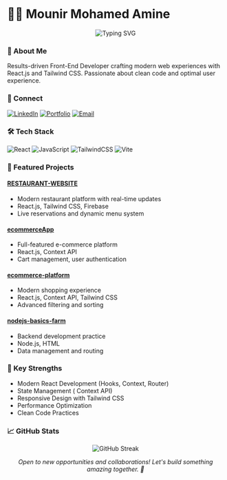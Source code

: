 # 👨‍💻 Mounir Mohamed Amine

<p align="center">
  <img src="https://readme-typing-svg.herokuapp.com?font=Fira+Code&duration=3000&pause=1000&color=2E9BF7&center=true&vCenter=true&width=435&lines=Front+End+Developer;React+%2B+Tailwind+Specialist;Clean+Code+Enthusiast" alt="Typing SVG" />
</p>

### 👋 About Me
Results-driven Front-End Developer crafting modern web experiences with React.js and Tailwind CSS. Passionate about clean code and optimal user experience.

### 🔗 Connect
[![LinkedIn](https://img.shields.io/badge/LinkedIn-%230077B5.svg?logo=linkedin&logoColor=white)](https://www.linkedin.com/in/mohamed-amine-mounir-6a125732b/)
[![Portfolio](https://img.shields.io/badge/Portfolio-%23000000.svg?style=for-the-badge&logo=firefox&logoColor=#FF7139)](https://amine-developer.vercel.app/)
[![Email](https://img.shields.io/badge/Email-D14836?style=for-the-badge&logo=gmail&logoColor=white)](mailto:mohamedaminemounirdev@gmail.com)

### 🛠️ Tech Stack
![React](https://img.shields.io/badge/react-%2320232a.svg?style=for-the-badge&logo=react&logoColor=%2361DAFB)
![JavaScript](https://img.shields.io/badge/javascript-%23323330.svg?style=for-the-badge&logo=javascript&logoColor=%23F7DF1E)
![TailwindCSS](https://img.shields.io/badge/tailwindcss-%2338B2AC.svg?style=for-the-badge&logo=tailwind-css&logoColor=white)
![Vite](https://img.shields.io/badge/vite-%23646CFF.svg?style=for-the-badge&logo=vite&logoColor=white)

### 🚀 Featured Projects

#### [RESTAURANT-WEBSITE](https://aurum-gamma.vercel.app/)
- Modern restaurant platform with real-time updates
- React.js, Tailwind CSS, Firebase
- Live reservations and dynamic menu system

#### [ecommerceApp](https://ecommerce-nine-wine.vercel.app/)
- Full-featured e-commerce platform
- React.js, Context API
- Cart management, user authentication

#### [ecommerce-platform](https://ecommerce-platform-mu.vercel.app/)
- Modern shopping experience
- React.js, Context API, Tailwind CSS
- Advanced filtering and sorting

#### [nodejs-basics-farm](https://github.com/Mohamed-amine-Mr/nodejs-basics-farm)
- Backend development practice
- Node.js, HTML
- Data management and routing

### 💪 Key Strengths
- Modern React Development (Hooks, Context, Router)
- State Management ( Context API)
- Responsive Design with Tailwind CSS
- Performance Optimization
- Clean Code Practices

### 📈 GitHub Stats
<p align="center">
  <img src="https://github-readme-streak-stats.herokuapp.com/?user=Mohamed-amine-Mr&theme=tokyonight" alt="GitHub Streak" />
</p>

<p align="center">
  <i>Open to new opportunities and collaborations! Let's build something amazing together. 🚀</i>
</p>
